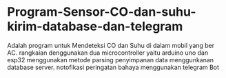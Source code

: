 # Program-Sensor-CO-dan-suhu-kirim-database-dan-telegram
Adalah program untuk Mendeteksi CO dan Suhu di dalam mobil yang ber AC.
rangkaian denggunakan dua microcontroller yaitu arduino uno dan esp32 menggunakan metode parsing
penyimpanan data menggunkanan database server.
notofikasi peringatan bahaya menggunakan telegram Bot
